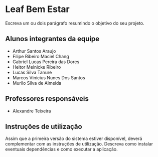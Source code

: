 # Leaf Bem Estar
Escreva um ou dois  parágrafo resumindo o objetivo do seu projeto.

## Alunos integrantes da equipe

* Arthur Santos Araujo
* Filipe Ribeiro Maciel Chang	
* Gabriel Lucas Pereira das Dores
* Heitor Meinicke Ribeiro
* Lucas Silva Tanure
* Marcos Vinicius Nunes Dos Santos
* Murilo Silva de Almeida

## Professores responsáveis

* Alexandre Teixeira

## Instruções de utilização

Assim que a primeira versão do sistema estiver disponível, deverá complementar com as instruções de utilização. Descreva como instalar eventuais dependências e como executar a aplicação.
